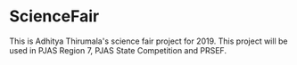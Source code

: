 # ScienceFair
This is Adhitya Thirumala's science fair project for 2019. This project will be used in PJAS Region 7, PJAS State Competition and PRSEF.
